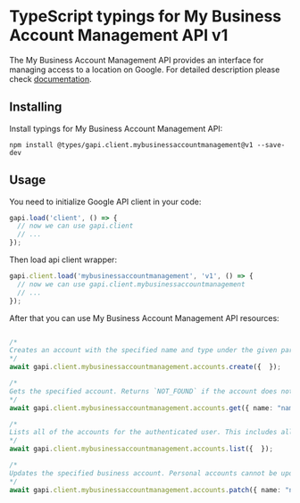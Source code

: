 # TypeScript typings for My Business Account Management API v1

The My Business Account Management API provides an interface for managing access to a location on Google.
For detailed description please check [documentation](https://developers.google.com/my-business/).

## Installing

Install typings for My Business Account Management API:

```
npm install @types/gapi.client.mybusinessaccountmanagement@v1 --save-dev
```

## Usage

You need to initialize Google API client in your code:

```typescript
gapi.load('client', () => {
  // now we can use gapi.client
  // ...
});
```

Then load api client wrapper:

```typescript
gapi.client.load('mybusinessaccountmanagement', 'v1', () => {
  // now we can use gapi.client.mybusinessaccountmanagement
  // ...
});
```



After that you can use My Business Account Management API resources:

```typescript

/*
Creates an account with the specified name and type under the given parent. - Personal accounts and Organizations cannot be created. - User Groups cannot be created with a Personal account as primary owner. - Location Groups cannot be created with a primary owner of a Personal account if the Personal account is in an Organization. - Location Groups cannot own Location Groups.
*/
await gapi.client.mybusinessaccountmanagement.accounts.create({  });

/*
Gets the specified account. Returns `NOT_FOUND` if the account does not exist or if the caller does not have access rights to it.
*/
await gapi.client.mybusinessaccountmanagement.accounts.get({ name: "name",  });

/*
Lists all of the accounts for the authenticated user. This includes all accounts that the user owns, as well as any accounts for which the user has management rights.
*/
await gapi.client.mybusinessaccountmanagement.accounts.list({  });

/*
Updates the specified business account. Personal accounts cannot be updated using this method.
*/
await gapi.client.mybusinessaccountmanagement.accounts.patch({ name: "name",  });
```
